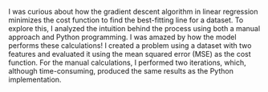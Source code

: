 I was curious about how the gradient descent algorithm in linear regression minimizes the cost function to find the best-fitting line for a dataset. 
To explore this, I analyzed the intuition behind the process using both a manual approach and Python programming. I was amazed by how the model performs these calculations!
I created a problem using a dataset with two features and evaluated it using the mean squared error (MSE) as the cost function. 
For the manual calculations, I performed two iterations, which, although time-consuming, produced the same results as the Python implementation.
